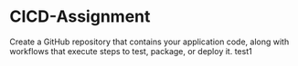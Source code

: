 # CICD-Assignment
Create a GitHub repository that contains your application code, along with workflows that execute steps to test, package, or deploy it.
test1
